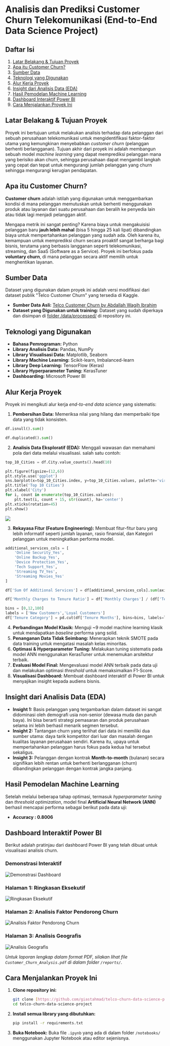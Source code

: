 # Analisis dan Prediksi Customer Churn Telekomunikasi (End-to-End Data Science Project)

## Daftar Isi

1.  [Latar Belakang & Tujuan Proyek](#latar-belakang--tujuan-proyek)
2.  [Apa itu Customer Churn?](#apa-itu-customer-churn)
3.  [Sumber Data](#sumber-data)
4.  [Teknologi yang Digunakan](#teknologi-yang-digunakan)
5.  [Alur Kerja Proyek](#alur-kerja-proyek)
6.  [Insight dari Analisis Data (EDA)](#insight-dari-analisis-data-eda)
7.  [Hasil Pemodelan Machine Learning](#hasil-pemodelan-machine-learning)
8.  [Dashboard Interaktif Power BI](#dashboard-interaktif-power-bi)
9.  [Cara Menjalankan Proyek Ini](#cara-menjalankan-proyek-ini)

## Latar Belakang & Tujuan Proyek

Proyek ini bertujuan untuk melakukan analisis terhadap data pelanggan dari sebuah perusahaan telekomunikasi untuk mengidentifikasi faktor-faktor utama yang kemungkinan menyebabkan *customer churn* (pelanggan berhenti berlangganan). Tujuan akhir dari proyek ini adalah membangun sebuah model *machine learning* yang dapat memprediksi pelanggan mana yang berisiko akan churn, sehingga perusahaan dapat mengambil langkah yang cepat dan tepat untuk mengurangi jumlah pelanggan yang churn sehingga mengurangi kerugian pendapatan.

## Apa itu Customer Churn?

**Customer churn** adalah istilah yang digunakan untuk menggambarkan kondisi di mana pelanggan memutuskan untuk berhenti menggunakan produk atau layanan dari suatu perusahaan dan beralih ke penyedia lain atau tidak lagi menjadi pelanggan aktif.

Mengapa metrik ini sangat penting? Karena biaya untuk mengakuisisi pelanggan baru **jauh lebih mahal** (bisa 5 hingga 25 kali lipat) dibandingkan biaya untuk mempertahankan pelanggan yang sudah ada. Oleh karena itu, kemampuan untuk memprediksi churn secara proaktif sangat berharga bagi bisnis, terutama yang berbasis langganan seperti telekomunikasi, streaming, dan SaaS (Software as a Service). Proyek ini berfokus pada **voluntary churn**, di mana pelanggan secara aktif memilih untuk menghentikan layanan.

## Sumber Data

Dataset yang digunakan dalam proyek ini adalah versi modifikasi dari dataset publik "Telco Customer Churn" yang tersedia di Kaggle.

* **Sumber Data Asli:** [Telco Customer Churn by Abdallah Wagih Ibrahim](https://www.kaggle.com/datasets/abdallahwagih/telco-customer-churn)
* **Dataset yang Digunakan untuk training:** Dataset yang sudah diperkaya dan disimpan di [folder /data/processed/](./Data/processed/) di repository ini.

## Teknologi yang Digunakan

* **Bahasa Pemrograman:** Python
* **Library Analisis Data:** Pandas, NumPy
* **Library Visualisasi Data:** Matplotlib, Seaborn
* **Library Machine Learning:** Scikit-learn, Imbalanced-learn
* **Library Deep Learning:** TensorFlow (Keras)
* **Library Hyperparameter Tuning:** KerasTuner
* **Dashboarding:** Microsoft Power BI

## Alur Kerja Proyek

Proyek ini mengikuti alur kerja *end-to-end data science* yang sistematis:
1.  **Pembersihan Data:** Memeriksa nilai yang hilang dan memperbaiki tipe data yang tidak konsisten.
```python
df.isnull().sum()

df.duplicated().sum()
```
2.  **Analisis Data Eksploratif (EDA):** Menggali wawasan dan memahami pola dari data melalui visualisasi. salah satu contoh:
```python
top_10_Cities = df.City.value_counts().head(10)

plt.figure(figsize=(12,6))
plt.style.use('ggplot')
sns.barplot(x=top_10_Cities.index, y=top_10_Cities.values, palette='viridis')  
plt.title('Top 10 Cities')
plt.xlabel('City')
for i, count in enumerate(top_10_Cities.values):
    plt.text(i, count + 15, str(count), ha='center')  
plt.xticks(rotation=45)  
plt.show()
```
![](reports/figures/top-ten-cities-report.png)

3.  **Rekayasa Fitur (Feature Engineering):** Membuat fitur-fitur baru yang lebih informatif seperti jumlah layanan, rasio finansial, dan Kategori pelanggan untuk meningkatkan performa model.
```python
additional_services_cols = [
    'Online Security_Yes', 
    'Online Backup_Yes', 
    'Device Protection_Yes',
    'Tech Support_Yes', 
    'Streaming TV_Yes', 
    'Streaming Movies_Yes'
]

df['Sum Of Additional Services'] = df[additional_services_cols].sum(axis=1)
```
```python
df['Monthly Charges to Tenure Ratio'] = df['Monthly Charges'] / (df['Tenure Months'] + 1)
```
```python
bins = [0,12,100]
labels = ['New Customers','Loyal Customers']
df['Tenure Category'] = pd.cut(df['Tenure Months'], bins=bins, labels=labels, right=False)
```

4.  **Perbandingan Model Klasik:** Menguji ~9 model machine learning klasik untuk mendapatkan *baseline* performa yang solid.
5.  **Penanganan Data Tidak Seimbang:** Menerapkan teknik SMOTE pada data training untuk mengatasi masalah kelas minoritas.
6.  **Optimasi & Hyperparameter Tuning:** Melakukan tuning sistematis pada model ANN menggunakan KerasTuner untuk menemukan arsitektur terbaik.
7.  **Evaluasi Model Final:** Mengevaluasi model ANN terbaik pada data uji dan melakukan optimasi *threshold* untuk memaksimalkan F1-Score.
8.  **Visualisasi Dashboard:** Membuat dashboard interaktif di Power BI untuk menyajikan insight kepada audiens bisnis.

## Insight dari Analisis Data (EDA)

* **Insight 1:** Basis pelanggan yang tergambarkan dalam dataset ini sangat didominasi oleh demografi usia non-senior (dewasa muda dan paruh baya). Ini bisa berarti strategi pemasaran dan produk perusahaan selama ini lebih berhasil menarik segmen tersebut.
* **Insight 2:** Tantangan churn yang terlihat dari data ini memiliki dua sumber utama: daya tarik kompetitor dari luar dan masalah dengan kualitas layanan perusahaan sendiri. Karena itu, upaya untuk mempertahankan pelanggan harus fokus pada kedua hal tersebut sekaligus.
* **Insight 3:** Pelanggan dengan kontrak **Month-to-month** (bulanan) secara signifikan lebih rentan untuk berhenti berlangganan (churn) dibandingkan pelanggan dengan kontrak jangka panjang.

## Hasil Pemodelan Machine Learning

Setelah melalui beberapa tahap optimasi, termasuk *hyperparameter tuning* dan *threshold optimization*, model final **Artificial Neural Network (ANN)** berhasil mencapai performa sebagai berikut pada data uji:
* **Accuracy : 0.8006**

## Dashboard Interaktif Power BI

Berikut adalah pratinjau dari dashboard Power BI yang telah dibuat untuk visualisasi analisis churn.

### Demonstrasi Interaktif
![Demonstrasi Dashboard](reports/figures/interactive-dashboard-preview-power-bi.gif)

### Halaman 1: Ringkasan Eksekutif
![Ringkasan Eksekutif](reports/figures/executive-summary-power-bi.png)

### Halaman 2: Analisis Faktor Pendorong Churn
![Analisis Faktor Pendorong Churn](reports/figures/churn-driving-factor-analysis-power-bi.png)

### Halaman 3: Analisis Geografis
![Analisis Geografis](reports/figures/geographic-analysis-of-churn-power-bi.png)

*Untuk laporan lengkap dalam format PDF, silakan lihat file `Customer_Churn_Analysis.pdf` di dalam folder `/reports/`.*

## Cara Menjalankan Proyek Ini

1.  **Clone repository ini:**
    ```bash
    git clone [https://github.com/giastahmad/telco-churn-data-science-project.git](https://github.com/giastahmad/telco-churn-data-science-project.git)
    cd telco-churn-data-science-project
    ```
2.  **Install semua library yang dibutuhkan:**
    ```bash
    pip install -r requirements.txt
    ```
3.  **Buka Notebook:**
    Buka file `.ipynb` yang ada di dalam folder `/notebooks/` menggunakan Jupyter Notebook atau editor sejenisnya.